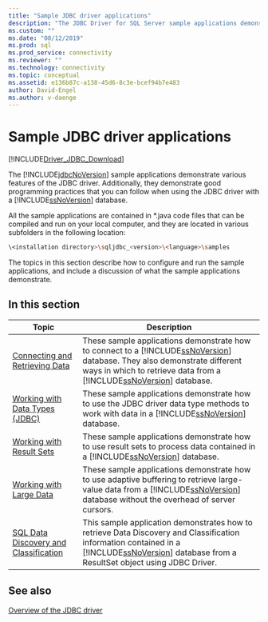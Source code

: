 ```yaml
---
title: "Sample JDBC driver applications"
description: "The JDBC Driver for SQL Server sample applications demonstrate various features and good programming practices that you can follow when using the JDBC driver."
ms.custom: ""
ms.date: "08/12/2019"
ms.prod: sql
ms.prod_service: connectivity
ms.reviewer: ""
ms.technology: connectivity
ms.topic: conceptual
ms.assetid: e136b87c-a138-45d6-8c3e-bcef94b7e483
author: David-Engel
ms.author: v-daenge
---
```

# Sample JDBC driver applications

[!INCLUDE[Driver_JDBC_Download](../../includes/driver_jdbc_download.md)]

The [!INCLUDE[jdbcNoVersion](../../includes/jdbcnoversion_md.md)] sample applications demonstrate various features of the JDBC driver. Additionally, they demonstrate good programming practices that you can follow when using the JDBC driver with a [!INCLUDE[ssNoVersion](../../includes/ssnoversion-md.md)] database.  
  
All the sample applications are contained in *.java code files that can be compiled and run on your local computer, and they are located in various subfolders in the following location:  

```bash
\<installation directory>\sqljdbc_<version>\<language>\samples  
```

The topics in this section describe how to configure and run the sample applications, and include a discussion of what the sample applications demonstrate.  
  
## In this section  
  
| Topic                                                                                                        | Description                                                                                                                                                                                                                                                             |
| ------------------------------------------------------------------------------------------------------------ | ----------------------------------------------------------------------------------------------------------------------------------------------------------------------------------------------------------------------------------------------------------------------- |
| [Connecting and Retrieving Data](../../connect/jdbc/connecting-and-retrieving-data.md)                       | These sample applications demonstrate how to connect to a [!INCLUDE[ssNoVersion](../../includes/ssnoversion-md.md)] database. They also demonstrate different ways in which to retrieve data from a [!INCLUDE[ssNoVersion](../../includes/ssnoversion-md.md)] database. |
| [Working with Data Types &#40;JDBC&#41;](../../connect/jdbc/working-with-data-types-jdbc.md)                 | These sample applications demonstrate how to use the JDBC driver data type methods to work with data in a [!INCLUDE[ssNoVersion](../../includes/ssnoversion-md.md)] database.                                                                                           |
| [Working with Result Sets](../../connect/jdbc/working-with-result-sets.md)                                   | These sample applications demonstrate how to use result sets to process data contained in a [!INCLUDE[ssNoVersion](../../includes/ssnoversion-md.md)] database.                                                                                                         |
| [Working with Large Data](../../connect/jdbc/working-with-large-data.md)                                     | These sample applications demonstrate how to use adaptive buffering to retrieve large-value data from a [!INCLUDE[ssNoVersion](../../includes/ssnoversion-md.md)] database without the overhead of server cursors.                                                      |
| [SQL Data Discovery and Classification](../../connect/jdbc/data-discovery-classification-sample.md) | This sample application demonstrates how to retrieve Data Discovery and Classification information contained in a [!INCLUDE[ssNoVersion](../../includes/ssnoversion-md.md)] database from a ResultSet object using JDBC Driver.                                      |
  
## See also

[Overview of the JDBC driver](../../connect/jdbc/overview-of-the-jdbc-driver.md)  
  
